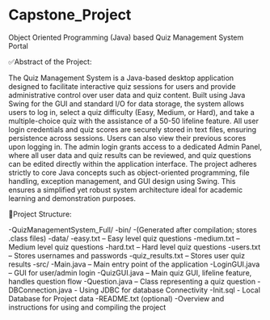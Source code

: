 # Capstone_Project
Object Oriented Programming (Java) based Quiz Management System Portal

✅Abstract of the Project:

The Quiz Management System is a Java-based desktop application designed to facilitate interactive quiz sessions for users and provide administrative control over user data and quiz content. Built using Java Swing for the GUI and standard I/O for data storage, the system allows users to log in, select a quiz difficulty (Easy, Medium, or Hard), and take a multiple-choice quiz with the assistance of a 50-50 lifeline feature.
All user login credentials and quiz scores are securely stored in text files, ensuring persistence across sessions. Users can also view their previous scores upon logging in. The admin login grants access to a dedicated Admin Panel, where all user data and quiz results can be reviewed, and quiz questions can be edited directly within the application interface.
The project adheres strictly to core Java concepts such as object-oriented programming, file handling, exception management, and GUI design using Swing. This ensures a simplified yet robust system architecture ideal for academic learning and demonstration purposes.





📂Project Structure:

-QuizManagementSystem_Full/
    -bin/
        -(Generated after compilation; stores .class files)
    -data/
        -easy.txt – Easy level quiz questions
        -medium.txt – Medium level quiz questions
        -hard.txt – Hard level quiz questions
        -users.txt – Stores usernames and passwords
        -quiz_results.txt – Stores user quiz results
    -src/
        -Main.java – Main entry point of the application
        -LoginGUI.java – GUI for user/admin login
        -QuizGUI.java – Main quiz GUI, lifeline feature, handles question flow
        -Question.java – Class representing a quiz question
        -DBConnection.java - Using JDBC for database Connectivity
        -Init.sql - Local Database for Project data
    -README.txt (optional)
        -Overview and instructions for using and compiling the project
